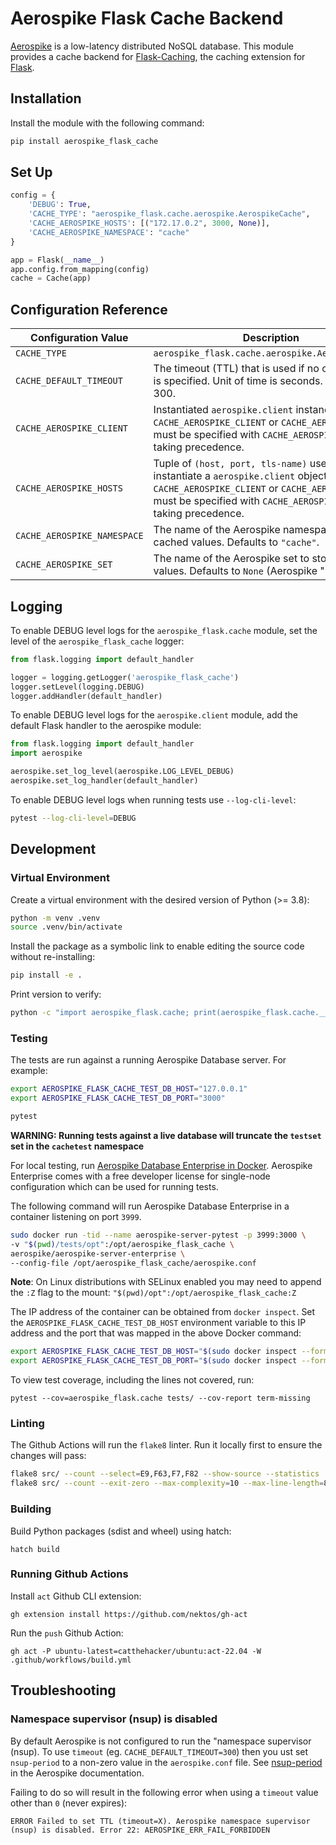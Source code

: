 Aerospike Flask Cache Backend
=============================

[Aerospike](http://www.aerospike.com) is a low-latency distributed NoSQL database. This module provides a cache backend for [Flask-Caching](https://flask-caching.readthedocs.io/en/latest/index.html), the caching extension for [Flask](https://flask.palletsprojects.com/).

## Installation

Install the module with the following command:

```bash
pip install aerospike_flask_cache
```


## Set Up

```python
config = {
    'DEBUG': True,
    'CACHE_TYPE': "aerospike_flask.cache.aerospike.AerospikeCache",
    'CACHE_AEROSPIKE_HOSTS': [("172.17.0.2", 3000, None)],
    'CACHE_AEROSPIKE_NAMESPACE': "cache"
}

app = Flask(__name__)
app.config.from_mapping(config)
cache = Cache(app)
```

## Configuration Reference

| Configuration Value         | Description
|-----------------------------|-------------------------------------------------
| `CACHE_TYPE`                | `aerospike_flask.cache.aerospike.AerospikeCache`
| `CACHE_DEFAULT_TIMEOUT`     | The timeout (TTL) that is used if no other timeout is specified. Unit of time is seconds. Defaults to 300. 
| `CACHE_AEROSPIKE_CLIENT`    | Instantiated `aerospike.client` instance. One of `CACHE_AEROSPIKE_CLIENT` or `CACHE_AEROSPIKE_HOSTS` must be specified with `CACHE_AEROSPIKE_CLIENT` taking precedence.
| `CACHE_AEROSPIKE_HOSTS`     | Tuple of `(host, port, tls-name)` used to instantiate a `aerospike.client` object. One of `CACHE_AEROSPIKE_CLIENT` or `CACHE_AEROSPIKE_HOSTS` must be specified with `CACHE_AEROSPIKE_CLIENT` taking precedence.
| `CACHE_AEROSPIKE_NAMESPACE` | The name of the Aerospike namespace to store cached values. Defaults to `"cache"`.
| `CACHE_AEROSPIKE_SET`       | The name of the Aerospike set to store cached values. Defaults to `None` (Aerospike "null set").


## Logging

To enable DEBUG level logs for the `aerospike_flask.cache` module, set the level of the `aerospike_flask_cache` logger:

```python
from flask.logging import default_handler

logger = logging.getLogger('aerospike_flask_cache')
logger.setLevel(logging.DEBUG)
logger.addHandler(default_handler)
```

To enable DEBUG level logs for the `aerospike.client` module, add the default Flask handler to the aerospike module:

```python
from flask.logging import default_handler
import aerospike

aerospike.set_log_level(aerospike.LOG_LEVEL_DEBUG)
aerospike.set_log_handler(default_handler)
```

To enable DEBUG level logs when running tests use `--log-cli-level`:

```bash
pytest --log-cli-level=DEBUG
```


## Development

### Virtual Environment

Create a virtual environment with the desired version of Python (>= 3.8):

```bash
python -m venv .venv     
source .venv/bin/activate
```

Install the package as a symbolic link to enable editing the source code without re-installing:

```bash
pip install -e .
```

Print version to verify:

```bash
python -c "import aerospike_flask.cache; print(aerospike_flask.cache.__version__)"
```


### Testing

The tests are run against a running Aerospike Database server. For example:

```bash
export AEROSPIKE_FLASK_CACHE_TEST_DB_HOST="127.0.0.1"
export AEROSPIKE_FLASK_CACHE_TEST_DB_PORT="3000"

pytest
```
__WARNING: Running tests against a live database will truncate the `testset` set in the `cachetest` namespace__

For local testing, run [Aerospike Database Enterprise in Docker](https://aerospike.com/docs/deploy_guides/docker/). Aerospike Enterprise comes with a free developer license for single-node configuration which can be used for running tests.

The following command will run Aerospike Database Enterprise in a container listening on port `3999`.

```bash
sudo docker run -tid --name aerospike-server-pytest -p 3999:3000 \
-v "$(pwd)/tests/opt":/opt/aerospike_flask_cache \
aerospike/aerospike-server-enterprise \
--config-file /opt/aerospike_flask_cache/aerospike.conf
```

__Note__: On Linux distributions with SELinux enabled you may need to append the `:Z` flag to the mount: `"$(pwd)/opt":/opt/aerospike_flask_cache:Z`

The IP address of the container can be obtained from `docker inspect`. Set the `AEROSPIKE_FLASK_CACHE_TEST_DB_HOST` environment variable to this IP address and the port that was mapped in the above Docker command:

```bash
export AEROSPIKE_FLASK_CACHE_TEST_DB_HOST="$(sudo docker inspect --format='{{.NetworkSettings.IPAddress}}' aerospike-server-pytest)"
export AEROSPIKE_FLASK_CACHE_TEST_DB_PORT="$(sudo docker inspect --format='{{(index (index .NetworkSettings.Ports "3000/tcp") 0).HostPort}}' aerospike-server-pytest)"
```

To view test coverage, including the lines not covered, run:

```
pytest --cov=aerospike_flask.cache tests/ --cov-report term-missing
```


### Linting

The Github Actions will run the `flake8` linter. Run it locally first to ensure the changes will pass:

```bash
flake8 src/ --count --select=E9,F63,F7,F82 --show-source --statistics
flake8 src/ --count --exit-zero --max-complexity=10 --max-line-length=80 --statistics
```

### Building

Build Python packages (sdist and wheel) using hatch:

```
hatch build
```

### Running Github Actions

Install `act` Github CLI extension:

```
gh extension install https://github.com/nektos/gh-act
```

Run the `push` Github Action:

```
gh act -P ubuntu-latest=catthehacker/ubuntu:act-22.04 -W .github/workflows/build.yml
```


## Troubleshooting

### Namespace supervisor (nsup) is disabled

By default Aerospike is not configured to run the "namespace supervisor (nsup). To use `timeout` (eg. `CACHE_DEFAULT_TIMEOUT=300`) then you ust set `nsup-period` to a non-zero value in the `aerospike.conf` file. See [nsup-period](https://aerospike.com/docs/server/reference/configuration#nsup-period) in the Aerospike documentation.

Failing to do so will result in the following error when using a `timeout` value other than `0` (never expires):

```
ERROR Failed to set TTL (timeout=X). Aerospike namespace supervisor (nsup) is disabled. Error 22: AEROSPIKE_ERR_FAIL_FORBIDDEN
```